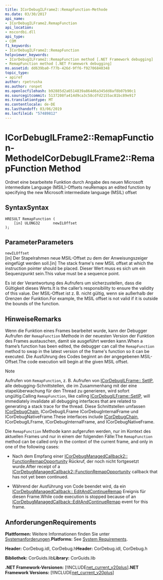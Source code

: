 ```yaml
---
title: ICorDebugILFrame2::RemapFunction-Methode
ms.date: 03/30/2017
api_name:
- ICorDebugILFrame2.RemapFunction
api_location:
- mscordbi.dll
api_type:
- COM
f1_keywords:
- ICorDebugILFrame2::RemapFunction
helpviewer_keywords:
- ICorDebugILFrame2::RemapFunction method [.NET Framework debugging]
- RemapFunction method [.NET Framework debugging]
ms.assetid: dd639ba0-f77b-426d-9ff6-f92706840348
topic_type:
- apiref
author: rpetrusha
ms.author: ronpet
ms.openlocfilehash: b92885d2a6514839a864d6a345dd8af8b07b90c1
ms.sourcegitcommit: 5137208fa414d9ca3c58cdfd2155ac81bc89e917
ms.translationtype: MT
ms.contentlocale: de-DE
ms.lasthandoff: 03/06/2019
ms.locfileid: "57489812"
---
```

# <a name="icordebugilframe2remapfunction-method"></a><span data-ttu-id="f00ca-102">ICorDebugILFrame2::RemapFunction-Methode</span><span class="sxs-lookup"><span data-stu-id="f00ca-102">ICorDebugILFrame2::RemapFunction Method</span></span>
<span data-ttu-id="f00ca-103">Ordnet eine bearbeitete Funktion durch Angabe des neuen Microsoft intermediate Language (MSIL)-Offsets neu</span><span class="sxs-lookup"><span data-stu-id="f00ca-103">Remaps an edited function by specifying the new Microsoft intermediate language (MSIL) offset</span></span>  
  
## <a name="syntax"></a><span data-ttu-id="f00ca-104">Syntax</span><span class="sxs-lookup"><span data-stu-id="f00ca-104">Syntax</span></span>  
  
```  
HRESULT RemapFunction (  
    [in] ULONG32      newILOffset  
);  
```  
  
## <a name="parameters"></a><span data-ttu-id="f00ca-105">Parameter</span><span class="sxs-lookup"><span data-stu-id="f00ca-105">Parameters</span></span>  
 `newILOffset`  
 <span data-ttu-id="f00ca-106">[in] Der Stapelrahmen neue MSIL-Offset zu dem der Anweisungszeiger eingefügt werden soll.</span><span class="sxs-lookup"><span data-stu-id="f00ca-106">[in] The stack frame's new MSIL offset at which the instruction pointer should be placed.</span></span> <span data-ttu-id="f00ca-107">Dieser Wert muss es sich um ein Sequenzpunkt sein.</span><span class="sxs-lookup"><span data-stu-id="f00ca-107">This value must be a sequence point.</span></span>  
  
 <span data-ttu-id="f00ca-108">Es ist der Verantwortung des Aufrufers um sicherzustellen, dass die Gültigkeit dieses Werts.</span><span class="sxs-lookup"><span data-stu-id="f00ca-108">It is the caller’s responsibility to ensure the validity of this value.</span></span> <span data-ttu-id="f00ca-109">Der MSIL-Offset ist z. B. nicht gültig, wenn sie außerhalb der Grenzen der Funktion.</span><span class="sxs-lookup"><span data-stu-id="f00ca-109">For example, the MSIL offset is not valid if it is outside the bounds of the function.</span></span>  
  
## <a name="remarks"></a><span data-ttu-id="f00ca-110">Hinweise</span><span class="sxs-lookup"><span data-stu-id="f00ca-110">Remarks</span></span>  
 <span data-ttu-id="f00ca-111">Wenn die Funktion eines Frames bearbeitet wurde, kann der Debugger Aufrufen der `RemapFunction` Methode in der neuesten Version der Funktion des Frames austauschen, damit sie ausgeführt werden kann.</span><span class="sxs-lookup"><span data-stu-id="f00ca-111">When a frame’s function has been edited, the debugger can call the `RemapFunction` method to swap in the latest version of the frame's function so it can be executed.</span></span> <span data-ttu-id="f00ca-112">Die Ausführung des Codes beginnt an der angegebenen MSIL-Offset.</span><span class="sxs-lookup"><span data-stu-id="f00ca-112">The code execution will begin at the given MSIL offset.</span></span>  
  
> [!NOTE]
>  <span data-ttu-id="f00ca-113">Aufrufen von `RemapFunction`, z. B. Aufrufen von [ICorDebugILFrame:: SetIP](../../../../docs/framework/unmanaged-api/debugging/icordebugilframe-setip-method.md), alle debugging-Schnittstellen, die im Zusammenhang mit der eine stapelüberwachung für den Thread zu generieren, wird sofort ungültig.</span><span class="sxs-lookup"><span data-stu-id="f00ca-113">Calling `RemapFunction`, like calling [ICorDebugILFrame::SetIP](../../../../docs/framework/unmanaged-api/debugging/icordebugilframe-setip-method.md), will immediately invalidate all debugging interfaces that are related to generating a stack trace for the thread.</span></span> <span data-ttu-id="f00ca-114">Diese Schnittstellen umfassen [ICorDebugChain](../../../../docs/framework/unmanaged-api/debugging/icordebugchain-interface.md), ICorDebugILFrame ICorDebugInternalFrame und ICorDebugNativeFrame.</span><span class="sxs-lookup"><span data-stu-id="f00ca-114">These interfaces include [ICorDebugChain](../../../../docs/framework/unmanaged-api/debugging/icordebugchain-interface.md), ICorDebugILFrame, ICorDebugInternalFrame, and ICorDebugNativeFrame.</span></span>  
  
 <span data-ttu-id="f00ca-115">Die `RemapFunction` Methode kann aufgerufen werden, nur im Kontext des aktuellen Frames und nur in einem der folgenden Fälle:</span><span class="sxs-lookup"><span data-stu-id="f00ca-115">The `RemapFunction` method can be called only in the context of the current frame, and only in one of the following cases:</span></span>  
  
-   <span data-ttu-id="f00ca-116">Nach dem Empfang einer [ICorDebugManagedCallback2:: FunctionRemapOpportunity](../../../../docs/framework/unmanaged-api/debugging/icordebugmanagedcallback2-functionremapopportunity-method.md) Rückruf, der noch nicht fortgesetzt wurde.</span><span class="sxs-lookup"><span data-stu-id="f00ca-116">After receipt of a [ICorDebugManagedCallback2::FunctionRemapOpportunity](../../../../docs/framework/unmanaged-api/debugging/icordebugmanagedcallback2-functionremapopportunity-method.md) callback that has not yet been continued.</span></span>  
  
-   <span data-ttu-id="f00ca-117">Während der Ausführung von Code beendet wird, da ein [ICorDebugManagedCallback:: EditAndContinueRemap](../../../../docs/framework/unmanaged-api/debugging/icordebugmanagedcallback-editandcontinueremap-method.md) Ereignis für diesen Frame.</span><span class="sxs-lookup"><span data-stu-id="f00ca-117">While code execution is stopped because of an [ICorDebugManagedCallback::EditAndContinueRemap](../../../../docs/framework/unmanaged-api/debugging/icordebugmanagedcallback-editandcontinueremap-method.md) event for this frame.</span></span>  
  
## <a name="requirements"></a><span data-ttu-id="f00ca-118">Anforderungen</span><span class="sxs-lookup"><span data-stu-id="f00ca-118">Requirements</span></span>  
 <span data-ttu-id="f00ca-119">**Plattformen:** Weitere Informationen finden Sie unter [Systemanforderungen](../../../../docs/framework/get-started/system-requirements.md).</span><span class="sxs-lookup"><span data-stu-id="f00ca-119">**Platforms:** See [System Requirements](../../../../docs/framework/get-started/system-requirements.md).</span></span>  
  
 <span data-ttu-id="f00ca-120">**Header:** CorDebug.idl, CorDebug.h</span><span class="sxs-lookup"><span data-stu-id="f00ca-120">**Header:** CorDebug.idl, CorDebug.h</span></span>  
  
 <span data-ttu-id="f00ca-121">**Bibliothek:** CorGuids.lib</span><span class="sxs-lookup"><span data-stu-id="f00ca-121">**Library:** CorGuids.lib</span></span>  
  
 <span data-ttu-id="f00ca-122">**.NET Framework-Versionen:** [!INCLUDE[net_current_v20plus](../../../../includes/net-current-v20plus-md.md)]</span><span class="sxs-lookup"><span data-stu-id="f00ca-122">**.NET Framework Versions:** [!INCLUDE[net_current_v20plus](../../../../includes/net-current-v20plus-md.md)]</span></span>

